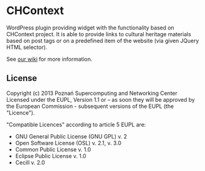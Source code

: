 # CHContextWordPress plugin providing widget with the functionality based on CHContext project. It is able to provide links to cultural heritage materials based on post tags or on a predefined item of the website (via given JQuery HTML selector).See [our wiki](https://github.com/psnc-dl/wp-chcontext/wiki/CHContext-WordPress-Plugin-Description) for more information.## LicenseCopyright (c) 2013 Poznań Supercomputing and Networking Center  Licensed under the EUPL, Version 1.1 or – as soon they will be approved by the European Commission - subsequent versions of the EUPL (the "Licence"). "Compatible Licences" according to article 5 EUPL are:* GNU General Public License (GNU GPL) v. 2* Open Software License (OSL) v. 2.1, v. 3.0* Common Public License v. 1.0* Eclipse Public License v. 1.0* Cecill v. 2.0 